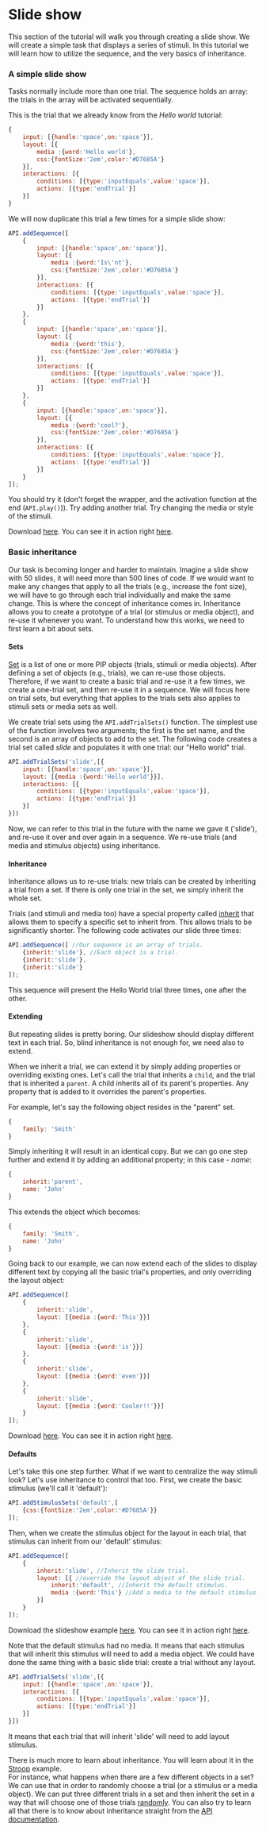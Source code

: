 # Slide show

This section of the tutorial will walk you through creating a slide show. We will create a simple task that displays a series of stimuli. In this tutorial we will learn how to utilize the sequence, and the very basics of inheritance.

### A simple slide show
Tasks normally include more than one trial. The sequence holds an array: the trials in the array will be activated sequentially.

This is the trial that we already know from the *Hello world* tutorial:

```javascript
{
	input: [{handle:'space',on:'space'}],
	layout: [{
		media :{word:'Hello world'},
		css:{fontSize:'2em',color:'#D7685A'}
	}],
	interactions: [{
		conditions: [{type:'inputEquals',value:'space'}],
		actions: [{type:'endTrial'}]
	}]
}
```

We will now duplicate this trial a few times for a simple slide show:

```javascript
API.addSequence([
	{
		input: [{handle:'space',on:'space'}],
		layout: [{
			media :{word:'Is\'nt'},
			css:{fontSize:'2em',color:'#D7685A'}
		}],
		interactions: [{
			conditions: [{type:'inputEquals',value:'space'}],
			actions: [{type:'endTrial'}]
		}]
	},
	{
		input: [{handle:'space',on:'space'}],
		layout: [{
			media :{word:'this'},
			css:{fontSize:'2em',color:'#D7685A'}
		}],
		interactions: [{
			conditions: [{type:'inputEquals',value:'space'}],
			actions: [{type:'endTrial'}]
		}]
	},
	{
		input: [{handle:'space',on:'space'}],
		layout: [{
			media :{word:'cool?'},
			css:{fontSize:'2em',color:'#D7685A'}
		}],
		interactions: [{
			conditions: [{type:'inputEquals',value:'space'}],
			actions: [{type:'endTrial'}]
		}]
	}
]);
```

You should try it (don't forget the wrapper, and the activation function at the end (`API.play()`)). Try adding another trial. Try changing the media or style of the stimuli.

Download [here](slideshow1.js). You can see it in action right [here](./slideshow1Play.html).

### Basic inheritance
Our task is becoming longer and harder to maintain. Imagine a slide show with 50 slides, it will need more than 500 lines of code. If we would want to make any changes that apply to all the trials (e.g., increase the font size), we will have to go through each trial individually and make the same change. This is where the concept of inheritance comes in. Inheritance allows you to create a prototype of a trial (or stimulus or media object), and re-use it whenever you want. To understand how this works, we need to first learn a bit about sets.

#### **Sets**
[Set](./API.html#sets) is a list of one or more PIP objects (trials, stimuli or media objects). After defining a set of objects (e.g., trials), we can re-use those objects. Therefore, if we want to create a basic trial and re-use it a few times, we create a one-trial set, and then re-use it in a sequence. We will focus here on trial sets, but everything that applies to the trials sets also applies to stimuli sets or media sets as well.

We create trial sets using the `API.addTrialSets()` function. The simplest use of the function involves two arguments; the first is the set name, and the second is an array of objects to add to the set. The following code creates a trial set called *slide* and populates it with one trial: our "Hello world" trial.

```javascript
API.addTrialSets('slide',[{
	input: [{handle:'space',on:'space'}],
	layout: [{media :{word:'Hello world'}}],
	interactions: [{
		conditions: [{type:'inputEquals',value:'space'}],
		actions: [{type:'endTrial'}]
	}]
}])
```

Now, we can refer to this trial in the future with the name we gave it ('slide'), and re-use it over and over again in a sequence. We re-use trials (and media and stimulus objects) using inheritance.

#### **Inheritance**
Inheritance allows us to re-use trials: new trials can be created by inheriting a trial from a set. If there is only one trial in the set, we simply inherit the whole set.

Trials (and stimuli and media too) have a special property called [inherit](./API.html#inheriting) that allows them to specify a specific set to inherit from. This allows trials to be significantly shorter. The following code activates our slide three times:

```javascript
API.addSequence([ //Our sequence is an array of trials.
	{inherit:'slide'}, //Each object is a trial. 
	{inherit:'slide'},
	{inherit:'slide'}
]);
```
This sequence will present the Hello World trial three times, one after the other.

#### **Extending**
But repeating slides is pretty boring. Our slideshow should display different text in each trial. So, blind inheritance is not enough for, we need also to extend.

When we inherit a trial, we can extend it by simply adding properties or overriding existing ones. Let's call the trial that inherits a `child`, and the trial that is inherited a `parent`. A child inherits all of its parent's properties. Any property that is added to it overrides the parent's properties.

For example, let's say the following object resides in the "parent" set.

```javascript
{
	family: 'Smith'
}
```

Simply inheriting it will result in an identical copy. But we can go one step further and extend it by adding an additional property; in this case - *name*:

```javascript
{
	inherit:'parent',
	name: 'John'
}
```

This extends the object which becomes:

```javascript
{
	family: 'Smith',
	name: 'John'
}
```

Going back to our example, we can now extend each of the slides to display different text by copying all the basic trial's properties, and only overriding the layout object:

```javascript
API.addSequence([
	{
		inherit:'slide',
		layout: [{media :{word:'This'}}]
	},
	{
		inherit:'slide',
		layout: [{media :{word:'is'}}]
	},
	{
		inherit:'slide',
		layout: [{media :{word:'even'}}]
	},
	{
		inherit:'slide',
		layout: [{media :{word:'Cooler!!'}}]
	}
]);
```

Download [here](slideshow2.js). You can see it in action right [here](slideshow2Play.html).

#### **Defaults**
Let's take this one step further. What if we want to centralize the way stimuli look? Let's use inheritance to control that too. First, we create the basic stimulus (we'll call it 'default'):

```javascript
API.addStimulusSets('default',[
	{css:{fontSize:'2em',color:'#D7685A'}}
]);
```

Then, when we create the stimulus object for the layout in each trial, that stimulus can inherit from our 'default' stimulus:

```javascript
API.addSequence([
	{
		inherit:'slide', //Inherit the slide trial.
		layout: [{ //override the layout object of the slide trial.
			inherit:'default', //Inherit the default stimulus.
			media :{word:'This'} //Add a media to the default stimulus.
		}]
	}
]);
```
Download the slideshow example [here](slideshow3.js). You can see it in action right [here](slideshow3Play.html).

Note that the default stimulus had no media. It means that each stimulus that will inherit this stimulus will need to add a media object. We could have done the same thing with a basic slide trial: create a trial without any layout. 
```javascript
API.addTrialSets('slide',[{
	input: [{handle:'space',on:'space'}],
	interactions: [{
		conditions: [{type:'inputEquals',value:'space'}],
		actions: [{type:'endTrial'}]
	}]
}])
```
It means that each trial that will inherit 'slide' will need to add layout stimulus. 

There is much more to learn about inheritance. You will learn about it in the [Stroop](./stroop-setupDocco.html) example.  
For instance, what happens when there are a few different objects in a set? We can use that in order to randomly choose a trial (or a stimulus or a media object). We can put three different trials in a set and then inherit the set in a way that will choose one of those trials [randomly](./stroop-inheritanceDocco.html). 
You can also try to learn all that there is to know about inheritance straight from the [API documentation](./API.html#inheritance).

